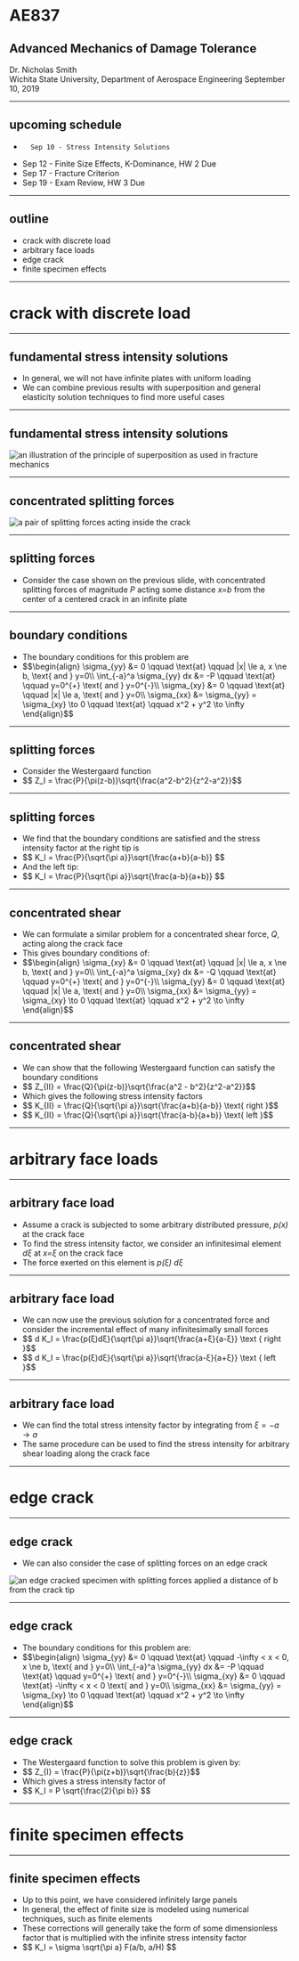 # AE837
## Advanced Mechanics of Damage Tolerance
Dr. Nicholas Smith<br/>
Wichita State University, Department of Aerospace Engineering
September 10, 2019

----
## upcoming schedule

-		Sep 10 - Stress Intensity Solutions
-   Sep 12 - Finite Size Effects, K-Dominance, HW 2 Due
-   Sep 17 - Fracture Criterion 
-   Sep 19 - Exam Review, HW 3 Due

----
## outline

<!-- vim-markdown-toc GFM -->

* crack with discrete load
* arbitrary face loads
* edge crack
* finite specimen effects

<!-- vim-markdown-toc -->

---
# crack with discrete load

----
## fundamental stress intensity solutions

-   In general, we will not have infinite plates with uniform loading
-   We can combine previous results with superposition and general elasticity solution techniques to find more useful cases

----
## fundamental stress intensity solutions

![an illustration of the principle of superposition as used in fracture mechanics](../images/superposition.png)

----
## concentrated splitting forces

![a pair of splitting forces acting inside the crack](../images/splitting-forces.png)

----
## splitting forces

-   Consider the case shown on the previous slide, with concentrated splitting forces of magnitude *P* acting some distance *x=b* from the center of a centered crack in an infinite plate

----
## boundary conditions

-   The boundary conditions for this problem are
-   <!-- .element style="list-style-type:none" --> $$\begin{align}
	\sigma_{yy} &= 0 \qquad \text{at} \qquad |x| \le a, x \ne b, \text{ and } y=0\\\\
	\int_{-a}^a \sigma_{yy} dx &= -P \qquad \text{at} \qquad y=0^{+} \text{ and } y=0^{-}\\\\
	\sigma_{xy} &= 0 \qquad \text{at} \qquad |x| \le a, \text{ and } y=0\\\\
\sigma_{xx} &= \sigma_{yy} = \sigma_{xy} \to 0 \qquad \text{at} \qquad x^2 + y^2 \to \infty \end{align}$$

----
## splitting forces

-   Consider the Westergaard function
-   <!-- .element style="list-style-type:none" --> $$ Z_I = \frac{P}{\pi(z-b)}\sqrt{\frac{a^2-b^2}{z^2-a^2}}$$

----
## splitting forces
-   We find that the boundary conditions are satisfied and the stress intensity factor at the right tip is
-   <!-- .element style="list-style-type:none" --> $$ K_I = \frac{P}{\sqrt{\pi a}}\sqrt{\frac{a+b}{a-b}} $$
-   And the left tip:
-   <!-- .element style="list-style-type:none" --> $$ K_I = \frac{P}{\sqrt{\pi a}}\sqrt{\frac{a-b}{a+b}} $$

----
## concentrated shear

-   We can formulate a similar problem for a concentrated shear force, *Q*, acting along the crack face
-   This gives boundary conditions of:
-   <!-- .element style="list-style-type:none" --> $$\begin{align}
	\sigma_{xy} &= 0 \qquad \text{at} \qquad |x| \le a, x \ne b, \text{ and } y=0\\\\
	\int_{-a}^a \sigma_{xy} dx &= -Q \qquad \text{at} \qquad y=0^{+} \text{ and } y=0^{-}\\\\
	\sigma_{yy} &= 0 \qquad \text{at} \qquad |x| \le a, \text{ and } y=0\\\\
\sigma_{xx} &= \sigma_{yy} = \sigma_{xy} \to 0 \qquad \text{at} \qquad x^2 + y^2 \to \infty \end{align}$$

----
## concentrated shear

-   We can show that the following Westergaard function can satisfy the boundary conditions
-   <!-- .element style="list-style-type:none" --> $$ Z_{II} = \frac{Q}{\pi(z-b)}\sqrt{\frac{a^2 - b^2}{z^2-a^2}}$$
-   Which gives the following stress intensity factors
-   <!-- .element style="list-style-type:none" --> $$ K_{II} = \frac{Q}{\sqrt{\pi a}}\sqrt{\frac{a+b}{a-b}} \text{ right }$$
-   <!-- .element style="list-style-type:none" --> $$ K_{II} = \frac{Q}{\sqrt{\pi a}}\sqrt{\frac{a-b}{a+b}} \text{ left }$$

---
# arbitrary face loads

----
## arbitrary face load

-   Assume a crack is subjected to some arbitrary distributed pressure, *p(x)* at the crack face
-   To find the stress intensity factor, we consider an infinitesimal element *dξ* at *x=ξ* on the crack face
-   The force exerted on this element is *p(ξ) dξ* 

----
## arbitrary face load

-   We can now use the previous solution for a concentrated force and consider the incremental effect of many infinitesimally small forces
-   <!-- .element style="list-style-type:none" --> $$ d K_I = \frac{p(ξ)dξ}{\sqrt{\pi a}}\sqrt{\frac{a+ξ}{a-ξ}} \text { right }$$
-   <!-- .element style="list-style-type:none" --> $$ d K_I = \frac{p(ξ)dξ}{\sqrt{\pi a}}\sqrt{\frac{a-ξ}{a+ξ}} \text { left }$$

----
## arbitrary face load

-   We can find the total stress intensity factor by integrating from $ξ = -a \to a$
-   The same procedure can be used to find the stress intensity for arbitrary shear loading along the crack face

---
# edge crack

----
## edge crack

-   We can also consider the case of splitting forces on an edge crack

![an edge cracked specimen with splitting forces applied a distance of b from the crack tip](../images/single-edge.png)

----
## edge crack

-   The boundary conditions for this problem are:
-   <!-- .element style="list-style-type:none" --> $$\begin{align}
	\sigma_{yy} &= 0 \qquad \text{at} \qquad -\infty < x < 0, x \ne b, \text{ and } y=0\\\\
	\int_{-a}^a \sigma_{yy} dx &= -P \qquad \text{at} \qquad y=0^{+} \text{ and } y=0^{-}\\\\
	\sigma_{xy} &= 0 \qquad \text{at} -\infty < x < 0 \text{ and } y=0\\\\
\sigma_{xx} &= \sigma_{yy} = \sigma_{xy} \to 0 \qquad \text{at} \qquad x^2 + y^2 \to \infty \end{align}$$

----
## edge crack

-   The Westergaard function to solve this problem is given by:
-   <!-- .element style="list-style-type:none" --> $$ Z_{I} = \frac{P}{\pi(z+b)}\sqrt{\frac{b}{z}}$$
-   Which gives a stress intensity factor of
-   <!-- .element style="list-style-type:none" --> $$ K_I = P \sqrt{\frac{2}{\pi b}} $$

---
# finite specimen effects

----
## finite specimen effects

-   Up to this point, we have considered infinitely large panels
-   In general, the effect of finite size is modeled using numerical techniques, such as finite elements
-   These corrections will generally take the form of some dimensionless factor that is multiplied with the infinite stress intensity factor
-   <!-- .element style="list-style-type:none" --> $$ K_I = \sigma \sqrt{\pi a} F(a/b, a/H) $$

